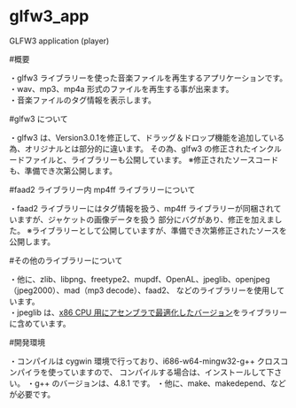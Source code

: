 glfw3_app
=========

GLFW3 application (player)

#概要

・glfw3 ライブラリーを使った音楽ファイルを再生するアプリケーションです。  
・wav、mp3、mp4a 形式のファイルを再生する事が出来ます。  
・音楽ファイルのタグ情報を表示します。  


#glfw3 について

・glfw3 は、Version3.0.1を修正して、ドラッグ＆ドロップ機能を追加している為、オリジナルとは部分的に違います。
その為、glfw3 の修正されたインクルードファイルと、ライブラリーも公開しています。
※修正されたソースコードも、準備でき次第公開します。


#faad2 ライブラリー内 mp4ff ライブラリーについて

・faad2 ライブラリーにはタグ情報を扱う、mp4ff ライブラリーが同梱されていますが、ジャケットの画像データを扱う
部分にバグがあり、修正を加えました。
※ライブラリーとして公開していますが、準備でき次第修正されたソースを公開します。


#その他のライブラリーについて

・他に、zlib、libpng、freetype2、mupdf、OpenAL、jpeglib、openjpeg（jpeg2000）、mad（mp3 decode）、faad2、
などのライブラリーを使用しています。  
・jpeglib は、[x86 CPU 用にアセンブラで最適化したバージョン](http://cetus.sakura.ne.jp/softlab/jpeg-x86simd/jpegsimd.html)をライブラリーに含めています。


#開発環境

・コンパイルは cygwin 環境で行っており、i686-w64-mingw32-g++ クロスコンパイラを使っていますので、
コンパイルする場合は、インストールして下さい。
・g++ のバージョンは、4.8.1 です。
・他に、make、makedepend、などが必要です。  
